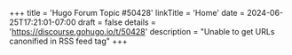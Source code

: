 +++
title = 'Hugo Forum Topic #50428'
linkTitle = 'Home'
date = 2024-06-25T17:21:01-07:00
draft = false
details = 'https://discourse.gohugo.io/t/50428'
description = "Unable to get URLs canonified in RSS feed <description> tag"
+++
